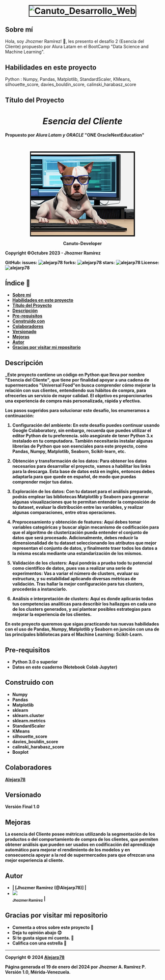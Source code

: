 <h1 align="center"><img src="https://camo.githubusercontent.com/62da68eb62b1e5f175f7d1f0191dd89a653d7908feb22d37d4a0ab07365d6791/68747470733a2f2f6d656469612e67697068792e636f6d2f6d656469612f4d3967624264396e6244724f5475314d71782f67697068792e676966" alt="Canuto_Desarrollo_Web" width="220px" height="220px" align="center" border="2px solid blue">

## Sobre mí

Hola, soy Jhozmer Ramírez! 👋, les presento el desafío 2 (Esencia del Cliente) propuesto por Alura Latam en el BootCamp "Data Science and Machine Learning".

## Habilidades en este proyecto

 Python : Numpy, Pandas, Matplotlib, StandardScaler, KMeans, silhouette_score, davies_bouldin_score, calinski_harabasz_score

## Título del Proyecto
<h1 align="center" color="#7778c2"><em><b>Esencia del Cliente<b/></em></h1>
<p align="left" color="#7778c2"> Propuesto por <em>Alura Latam y ORACLE</em> "ONE OracleNextEducation"</p> 
<br>
<p align="center"><img src="https://github.com/Alejarp78/Alejarp78/blob/main/Imagenes/Imagen%20Perro%20Pitbull%20con%20las%20patas%20sobre%20el%20teclado%20programando_Canuto-Developer.PNG" alt="Canuto_Desarrollo_Web" max-width="290px" height="270px" align="center"  border="3px solid blue"></p>
<p align="center"><strong>Canuto-Developer</strong></p> 
<p>Copyright ©Octubre 2023 - Jhozmer Ramírez</p>

<p align="left">GitHub:  issues: <img src="https://img.shields.io/github/issues/Alejarp78/Alejarp78.github.io" alt="alejarp78"> 
   forks: <img src="https://img.shields.io/github/forks/Alejarp78/Alejarp78.github.io" alt="alejarp78">    stars: <img src="https://img.shields.io/github/stars/Alejarp78/Alejarp78.github.io" alt="alejarp78">    License: <img src="https://img.shields.io/github/license/Alejarp78/Alejarp78.github.io" alt="alejarp78"></p>

## Índice :bookmark:
* [Sobre mí](#Sobre-mí)
* [Habilidades en este proyecto](#Habilidades-en-este-proyecto)
* [Título del Proyecto](#Título-del-Proyecto)
* [Descripción](#Descripción)
* [Pre-requisitos](#Pre-requisitos)
* [Construido con](#Construido-con)
* [Colaboradores](#Colaboradores)
* [Versionado](#Versionado)
* [Mejoras](#Mejoras)
* [Autor](#Autor)
* [Gracias por visitar mi repositorio](#Gracias-por-visitar-mi-repositorio)

## Descripción

<span>_Este proyecto contiene un código en Python que lleva por nombre "Esencia del Cliente", que tiene por finalidad apoyar a una cadena de supermercados "Universal Food"en busca comprender cómo mejorar la relación con sus clientes, entendiendo sus hábitos de compra, para ofrecerles un servicio de mayor calidad. El objetivo es proporcionarles una experiencia de compra más personalizada, rápida y efectiva.

Los pasos sugeridos para solucionar este desafío, los enumeramos a continuación:

1. Configuración del ambiente: En este desafío puedes continuar usando Google Colaboratory, sin embargo, recuerda que puedes utilizar el editor Python de tu preferencia. sólo asegúrate de tener Python 3.x instalado en tu computadora. También necesitarás instalar algunas librerías de Python que son esenciales para este proyecto, como Pandas, Numpy, Matplotlib, Seaborn, Scikit-learn, etc.

2. Obtención y transformación de los datos: Para obtener los datos necesarios para desarrollar el proyecto, vamos a habilitar los links para la descarga. Esta base de datos está en inglés, entonces debes adaptarla para que quede en español, de modo que puedas comprender mejor tus datos.

3. Exploración de los datos: Con tu dataset para el análisis preparado, podrás emplear las bibliotecas Matplotlib y Seaborn para generar algunas visualizaciones que te permitan entender la composición de tu dataset, evaluar la distribución entre las variables, y realizar algunas comparaciones, entre otras operaciones.

4. Preprocesamiento y obtención de features: Aquí debes tomar variables categóricas y buscar algún mecanismo de codificación para que el algoritmo de clusterización pueda entender el conjunto de datos que será procesado. Adicionalmente, debes reducir la dimensionalidad de tu dataset seleccionando los atributos que mejor representan el conjunto de datos, y finalmente traer todos los datos a la misma escala mediante una estandarización de los mismos.

5. Validación de los clusters: Aquí pondrás a prueba todo tu potencial como científico de datos, pues vas a realizar una serie de experimentos: Vas a variar el número de clusters, evaluar su estructura, y su estabilidad aplicando diversas métricas de validación. Tras hallar la mejor configuración para tus clusters, procederás a instanciarlo.

6. Análisis e interpretación de clusters: Aquí es donde aplicarás todas tus competencias analíticas para describir los hallazgos en cada uno de los clusters generados, y así plantear posibles estrategias para mejorar la experiencia de los clientes.

En este proyecto queremos que sigas practicando tus nuevas habilidades con el uso de Pandas, Numpy, Matplotlib y Seaborn en junción con una de las principales bibliotecas para el Machine Learning: Scikit-Learn. 

</span>

## Pre-requisitos

- Python 3.0 o superior
- Datos en este cuaderno (Notebook Colab Jupyter)

## Construido con

* Numpy
* Pandas
* Matplotlib
* sklearn
* sklearn.cluster
* sklearn.metrics
* StandardScaler
* KMeans
* silhouette_score
* davies_bouldin_score
* calinski_harabasz_score
* Boxplot

## Colaboradores

[Alejarp78](https://https://github.com/Alejarp78)

## Versionado

Versión Final 1.0

## Mejoras

La esencia del Cliente posee métricas utilizando la segmentación de los productos o del comportamiento de compra de los clientes, que permiten obtener análisis que pueden ser usados en codificación del aprendizaje automático para mejorar el rendimiento de los modelos y en consecuencia apoyar a la red de supermercados para que ofrezcan una mejor experiencia al cliente.


## Autor
- | [Jhozmer Ramírez (@Alejarp78)] |
- [<img src="https://avatars.githubusercontent.com/u/88687677?s=400&u=c3e15a75772d3ffed5d55c17123fae2e51ce81a4&v=4" width=115><br><sub>Jhozmer Ramírez</sub>](https://github.com/Alejarp78) |
  
## Gracias por visitar mi repositorio

* Comenta a otros sobre este proyecto 📢
* Deja tu opinión abajo :blush:
* Si te gusta sigue mi cuenta. 📌
* Califica con una estrella :star2:

---
<span> Copyright © 2024 [Alejarp78](https://https://github.com/Alejarp78) </span>
<p>Página generada el 19 de enero del 2024 por Jhozmer A. Ramírez P. Versión 1.0, Mérida-Venezuela.</p>
 


